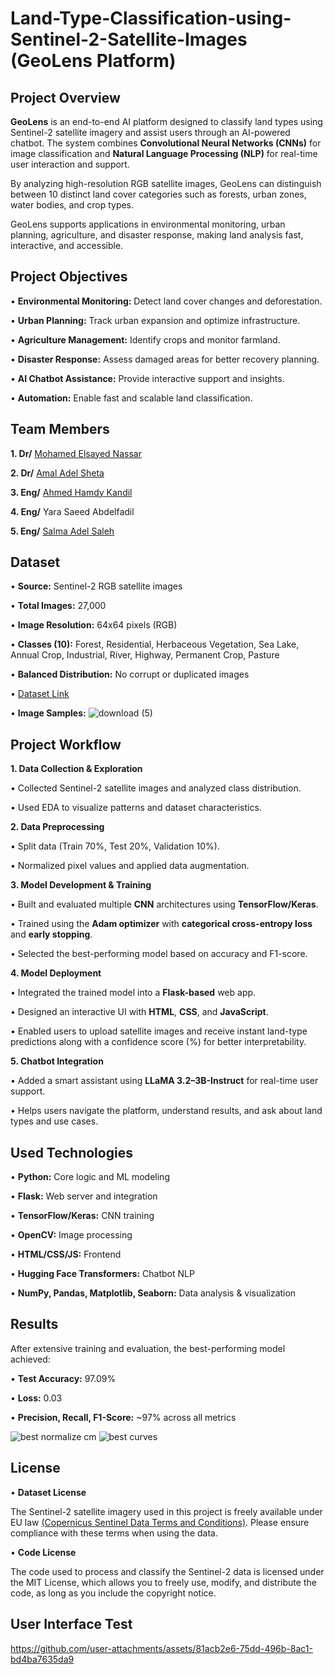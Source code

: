 # Land-Type-Classification-using-Sentinel-2-Satellite-Images (GeoLens Platform)
## Project Overview
**GeoLens** is an end-to-end AI platform designed to classify land types using Sentinel-2 satellite imagery and assist users through an AI-powered chatbot. The system combines **Convolutional Neural Networks (CNNs)** for image classification and **Natural Language Processing (NLP)** for real-time user interaction and support.

By analyzing high-resolution RGB satellite images, GeoLens can distinguish between 10 distinct land cover categories such as forests, urban zones, water bodies, and crop types.

GeoLens supports applications in environmental monitoring, urban planning, agriculture, and disaster response, making land analysis fast, interactive, and accessible.

## Project Objectives
• **Environmental Monitoring:** Detect land cover changes and deforestation.

• **Urban Planning:** Track urban expansion and optimize infrastructure.

• **Agriculture Management:** Identify crops and monitor farmland.

• **Disaster Response:** Assess damaged areas for better recovery planning.

• **AI Chatbot Assistance:** Provide interactive support and insights.

• **Automation:** Enable fast and scalable land classification.

## Team Members
**1. Dr/** [Mohamed Elsayed Nassar](https://github.com/Mohamed-Nassar88)

**2. Dr/** [Amal Adel Sheta](https://github.com/DrAmalSheta)

**3. Eng/** [Ahmed Hamdy Kandil](https://github.com/AhmedKandil2014)

**4. Eng/** Yara Saeed Abdelfadil

**5. Eng/** [Salma Adel Saleh](https://github.com/salmadel)

## Dataset
• **Source:** Sentinel-2 RGB satellite images

• **Total Images:** 27,000

• **Image Resolution:** 64x64 pixels (RGB)

• **Classes (10):** Forest, Residential, Herbaceous Vegetation, Sea Lake, Annual Crop, Industrial, River, Highway, Permanent Crop, Pasture

• **Balanced Distribution:** No corrupt or duplicated images

• [Dataset Link](https://zenodo.org/records/7711810#.ZAm3k-zMKEA)

• **Image Samples:**
![download (5)](https://github.com/user-attachments/assets/76a77590-77a7-4f5d-8124-35e1ae293458)


## Project Workflow
**1. Data Collection & Exploration**

• Collected Sentinel-2 satellite images and analyzed class distribution.

• Used EDA to visualize patterns and dataset characteristics.

**2. Data Preprocessing**

• Split data (Train 70%, Test 20%, Validation 10%).

• Normalized pixel values and applied data augmentation.

**3. Model Development & Training**

• Built and evaluated multiple **CNN** architectures using **TensorFlow/Keras**.

• Trained using the **Adam optimizer** with **categorical cross-entropy loss** and **early stopping**.

• Selected the best-performing model based on accuracy and F1-score.

**4. Model Deployment**

• Integrated the trained model into a **Flask-based** web app.

• Designed an interactive UI with **HTML**, **CSS**, and **JavaScript**.

• Enabled users to upload satellite images and receive instant land-type predictions along with a confidence score (%) for better interpretability.

**5. Chatbot Integration**

• Added a smart assistant using **LLaMA 3.2–3B-Instruct** for real-time user support.

• Helps users navigate the platform, understand results, and ask about land types and use cases.

## Used Technologies
• **Python:** Core logic and ML modeling

• **Flask:** Web server and integration

• **TensorFlow/Keras:** CNN training

• **OpenCV:** Image processing

• **HTML/CSS/JS:** Frontend

• **Hugging Face Transformers:** Chatbot NLP

• **NumPy, Pandas, Matplotlib, Seaborn:** Data analysis & visualization

## Results
After extensive training and evaluation, the best-performing model achieved:

• **Test Accuracy:** 97.09%

• **Loss:** 0.03

• **Precision, Recall, F1-Score:** ~97% across all metrics

![best normalize cm](https://github.com/user-attachments/assets/104b7945-5c49-4957-a51c-f40d96bd71c2)
![best curves](https://github.com/user-attachments/assets/78bc3a9e-d126-4399-8738-17848d72f699)

## License
• **Dataset License**

The Sentinel-2 satellite imagery used in this project is freely available under EU law [(Copernicus Sentinel Data Terms and Conditions)](https://sentinel.esa.int/documents/247904/690755/Sentinel_Data_Legal_Notice). Please ensure compliance with these terms when using the data.


 • **Code License**
 
 The code used to process and classify the Sentinel-2 data is licensed under the MIT License, which allows you to freely use, modify, and distribute the code, as long as you include the copyright notice.

## User Interface Test



https://github.com/user-attachments/assets/81acb2e6-75dd-496b-8ac1-bd4ba7635da9





